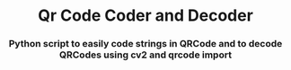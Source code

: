 <div align="center">
  <h1>Qr Code Coder and Decoder</h1>
  <h3>Python script to easily code strings in QRCode and to decode QRCodes using cv2 and qrcode import</h3>
</div>

